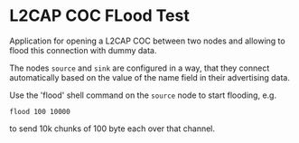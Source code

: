 # L2CAP COC FLood Test

Application for opening a L2CAP COC between two nodes and allowing to flood this
connection with dummy data.

The nodes `source` and `sink` are configured in a way, that they connect
automatically based on the value of the name field in their advertising data.

Use the 'flood' shell command on the `source` node to start flooding, e.g.
```
flood 100 10000
```
to send 10k chunks of 100 byte each over that channel.
